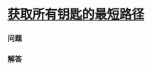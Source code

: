 # [获取所有钥匙的最短路径](https://leetcode-cn.com/problems/shortest-path-to-get-all-keys)

### 问题



### 解答

```

```

